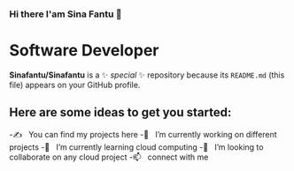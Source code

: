 ### Hi there I'am Sina Fantu 👋
<h1>Software Developer</h1>

**Sinafantu/Sinafantu** is a ✨ _special_ ✨ repository because its `README.md` (this file) appears on your GitHub profile.

<h2>Here are some ideas to get you started:</h2>
-✍ &nbsp; You can find my projects here</h3>
-🔭 &nbsp; I’m currently working on different projects
-🌱 &nbsp; I’m currently learning cloud computing  
-👯 &nbsp; I’m looking to collaborate on any cloud project
-📫 &nbsp; connect with me

  
